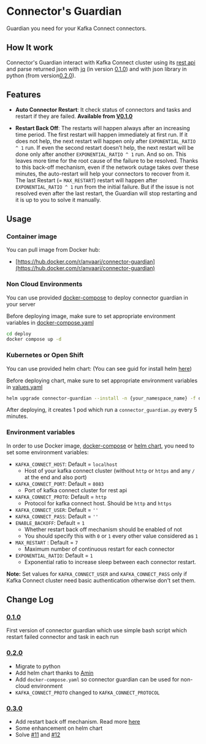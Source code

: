 # Connector's Guardian

Guardian you need for your Kafka Connect connectors.

## How It work

Connector's Guardian interact with Kafka Connect cluster using its [rest api](https://docs.confluent.io/platform/current/connect/references/restapi.html) and parse returned json with [jq](https://github.com/jqlang/jq) (in version [0.1.0](https://github.com/anvaari/connector-guardian/releases/tag/0.1.0)) and with json library in python (from version[0.2.0](https://github.com/anvaari/connector-guardian/releases/tag/0.2.0)).

## Features

* **Auto Connector Restart**: It check status of connectors and tasks and restart if they are failed. **Available from [V0.1.0](https://github.com/anvaari/connector-guardian/releases/tag/0.1.0)**

* **Restart Back Off**: The restarts will happen always after an increasing time period. The first restart will happen immediately at first run. If it does not help, the next restart will happen only after `EXPONENTIAL_RATIO ^ 1` run. If even the second restart doesn’t help, the next restart will be done only after another `EXPONENTIAL_RATIO ^ 1` run. And so on. This leaves more time for the root cause of the failure to be resolved. Thanks to this back-off mechanism, even if the network outage takes over these minutes, the auto-restart will help your connectors to recover from it. The last Restart (= `MAX_RESTART`) restart will happen after `EXPONENTIAL_RATIO ^ 1` run from the initial failure. But if the issue is not resolved even after the last restart, the Guardian will stop restarting and it is up to you to solve it manually.

## Usage

### Container image

You can pull image from Docker hub:

* [https://hub.docker.com/r/anvaari/connector-guardian](https://hub.docker.com/r/anvaari/connector-guardian)

### Non Cloud Environments

You can use provided [docker-compose](./deploy/docker-compose.yaml) to deploy connector guardian in your server

Before deploying image, make sure to set appropriate environment variables in [docker-compose.yaml](./deploy/docker-compose.yaml)

```bash
cd deploy
docker compose up -d
```

### Kubernetes or Open Shift

You can use provided helm chart: (You can see guid for install helm [here](https://helm.sh/docs/intro/install/))

Before deploying chart, make sure to set appropriate environment variables in [values.yaml](./deploy/chart/values.yaml)

```bash
helm upgrade connector-guardian --install -n {your_namespace_name} -f deploy/chart/values.yaml deploy/chart
```

After deploying, it creates 1 pod which run a `connector_guardian.py` every 5 minutes.

### Environment variables

In order to use Docker image, [docker-compose](./deploy/docker-compose.yaml) or [helm chart](./deploy/chart/),  you need to set some environment variables:

* `KAFKA_CONNECT_HOST`: Default = `localhost`
  * Host of your kafka connect cluster (without `http` or `https` and any `/` at the end and also port)
* `KAFKA_CONNECT_PORT`: Default = `8083`
  * Port of kafka connect cluster for rest api
* `KAFKA_CONNECT_PROTO`: Default = `http`
  * Protocol for kafka connect host. Should be `http` and `https`
* `KAFKA_CONNECT_USER`: Default = `''`
* `KAFKA_CONNECT_PASS`: Default = `''`
* `ENABLE_BACKOFF`: Default = `1`
  * Whether restart back off mechanism should be enabled of not
  * You should specify this with `0` or `1` every other value considered as `1`
* `MAX_RESTART` : Default = `7`
  * Maximum number of continuous restart for each connector
* `EXPONENTIAL_RATIO`: Default = `1`
  * Exponential ratio to increase sleep between each connector restart.

**Note:** Set values for `KAFKA_CONNECT_USER` and `KAFKA_CONNECT_PASS` only if Kafka Connect cluster need basic authentication otherwise don't set them.

## Change Log

### [0.1.0](https://github.com/anvaari/connector-guardian/releases/tag/0.1.0)
  
First version of connector guardian which use simple bash script which restart failed connector and task in each run

### [0.2.0](https://github.com/anvaari/connector-guardian/releases/tag/0.2.0)

* Migrate to python
* Add helm chart thanks to [Amin](https://github.com/alashti)
* Add `docker-compose.yaml` so connector guardian can be used for non-cloud environment
* `KAFKA_CONNECT_PROTO` changed to `KAFKA_CONNECT_PROTOCOL`

### [0.3.0](https://github.com/anvaari/connector-guardian/releases/tag/0.3.0)

* Add restart back off mechanism. Read more [here](#features)
* Some enhancement on helm chart
* Solve [#11](https://github.com/anvaari/connector-guardian/issues/11) and [#12](https://github.com/anvaari/connector-guardian/issues/12)
